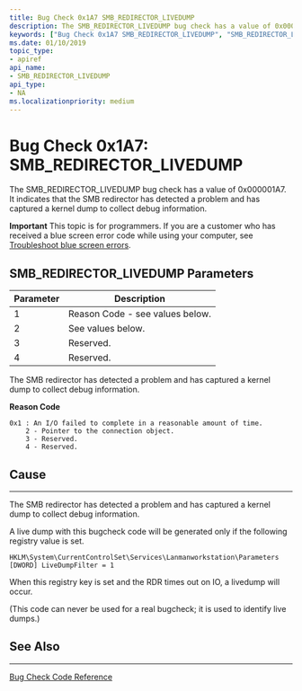 ```yaml
---
title: Bug Check 0x1A7 SMB_REDIRECTOR_LIVEDUMP
description: The SMB_REDIRECTOR_LIVEDUMP bug check has a value of 0x000001A7. It indicates that the SMB redirector has detected a problem and has captured a kernel dump to collect debug information.
keywords: ["Bug Check 0x1A7 SMB_REDIRECTOR_LIVEDUMP", "SMB_REDIRECTOR_LIVEDUMP"]
ms.date: 01/10/2019
topic_type:
- apiref
api_name:
- SMB_REDIRECTOR_LIVEDUMP
api_type:
- NA
ms.localizationpriority: medium
---
```


# Bug Check 0x1A7: SMB\_REDIRECTOR\_LIVEDUMP

The SMB\_REDIRECTOR\_LIVEDUMP bug check has a value of 0x000001A7. It indicates that the SMB redirector has detected a problem and has captured a kernel dump to collect debug information.


**Important** This topic is for programmers. If you are a customer who has received a blue screen error code while using your computer, see [Troubleshoot blue screen errors](https://windows.microsoft.com/windows-10/troubleshoot-blue-screen-errors).
 

## SMB\_REDIRECTOR\_LIVEDUMP Parameters

|Parameter|Description|
|--- |--- |
|1| Reason Code - see values below.|
|2| See values below.|
|3| Reserved.|
|4| Reserved.|

The SMB redirector has detected a problem and has captured a kernel dump to collect debug information.

**Reason Code**

```text
0x1 : An I/O failed to complete in a reasonable amount of time.
    2 - Pointer to the connection object.
    3 - Reserved.
    4 - Reserved.
```

## Cause
-----

The SMB redirector has detected a problem and has captured a kernel dump to collect debug information.

A live dump with this bugcheck code will be generated only if the following registry value is set.

```
HKLM\System\CurrentControlSet\Services\Lanmanworkstation\Parameters [DWORD] LiveDumpFilter = 1
```

When this registry key is set and the RDR times out on IO, a livedump will occur.

(This code can never be used for a real bugcheck; it is used to identify live dumps.)

## See Also
----------

[Bug Check Code Reference](bug-check-code-reference2.md)
